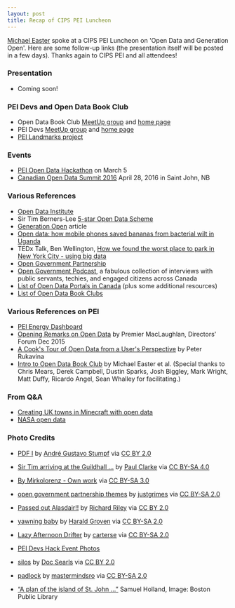```yaml
---
layout: post
title: Recap of CIPS PEI Luncheon
---
```


[Michael Easter](http://twitter.com/30_for_60) spoke at a CIPS PEI Luncheon on 'Open Data and Generation Open'. Here are some follow-up links
(the presentation itself will be posted in a few days). Thanks again to CIPS PEI and all attendees!

### Presentation

* Coming soon!

### PEI Devs and Open Data Book Club

* Open Data Book Club [MeetUp group](http://meetup.com/Open-Data-PEI) and [home page](http://peidevs.github.io/OpenDataBookClub)
* PEI Devs [MeetUp group](http://www.meetup.com/PEI-Developers/) and [home page](http://peidevs.github.io)
* [PEI Landmarks project](http://peidevs.github.io/OpenDataBookClub/landmarks/landmarks.html)

### Events

* [PEI Open Data Hackathon](http://bit.ly/1RwhOPf) on March 5
* [Canadian Open Data Summit 2016](http://opendatasummit.ca/en/) April 28, 2016 in Saint John, NB

### Various References

* [Open Data Institute](http://opendata.institute/)
* Sir Tim Berners-Lee [5-star Open Data Scheme](http://www.slideshare.net/TheODINC/tim-bernerslees-5star-open-data-scheme)
* [Generation Open](http://theodi.org/generation-o?edition=2&cache=1446482535) article
* [Open data: how mobile phones saved bananas from bacterial wilt in Uganda](http://www.theguardian.com/global-development-professionals-network/2015/feb/11/open-data-how-mobile-phones-saved-bananas-from-bacterial-wilt-in-uganda)
* TEDx Talk, Ben Wellington, [How we found the worst place to park in New York City - using big data](https://www.ted.com/talks/ben_wellington_how_we_found_the_worst_place_to_park_in_new_york_city_using_big_data?language=en) 
* [Open Government Partnership](http://www.opengovpartnership.org/)
* [Open Government Podcast](https://soundcloud.com/richard-pietro), a fabulous collection of interviews with public servants, techies, and engaged citizens across Canada
* [List of Open Data Portals in Canada](https://github.com/peidevs/OpenDataBookClub/blob/master/doc/resources.md) (plus some additional resources)
* [List of Open Data Book Clubs](http://opendatabook.club/#list-of-active-open-data-book-clubs)

### Various References on PEI

* [PEI Energy Dashboard](http://energy.reinvented.net/)
* [Opening Remarks on Open Data](https://www.youtube.com/watch?v=5YTGJqZaDzw) by Premier MacLaughlan, Directors' Forum Dec 2015
* [A Cook's Tour of Open Data from a User's Perspective](https://speakerdeck.com/reinvented/a-cooks-tour-of-open-data-from-a-users-perspective-directors-forum) by Peter Rukavina
* [Intro to Open Data Book Club](https://bitly.com/1ZfVnO4) by Michael Easter et al. (Special thanks to Chris Mears, Derek Campbell, Dustin Sparks, Josh Biggley, Mark Wright, Matt Duffy, Ricardo Angel, Sean Whalley for facilitating.)

### From Q&A
* [Creating UK towns in Minecraft with open data](http://www.winbeta.org/news/magic-minecraft-map-maker-creates-uk-towns-minecraft-automatically-using-public-data)
* [NASA open data](https://open.nasa.gov/open-data/)

### Photo Credits

* [PDF I](https://www.flickr.com/photos/degu_andre/5830729344) by [André Gustavo Stumpf](https://www.flickr.com/photos/degu_andre/) via [CC BY 2.0](https://creativecommons.org/licenses/by/2.0/)

* [Sir Tim arriving at the Guildhall ...](https://commons.wikimedia.org/wiki/File:Sir_Tim_Berners-Lee.jpg) by [Paul Clarke](https://commons.wikimedia.org/wiki/User:Paulrclarke) via [CC BY-SA 4.0](https://creativecommons.org/licenses/by-sa/4.0/deed.en)

* [By Mirkolorenz - Own work](https://commons.wikimedia.org/w/index.php?curid=14092534) via [CC BY-SA 3.0](https://creativecommons.org/licenses/by-sa/3.0/)

* [open government partnership themes](http://bit.ly/1QmNT6L) by [justgrimes](https://www.flickr.com/photos/notbrucelee/) via [CC BY-SA 2.0](https://creativecommons.org/licenses/by-sa/2.0/)

* [Passed out Alasdair!!](http://bit.ly/1DO2Ter) by [Richard Riley](https://www.flickr.com/photos/rileyroxx/) via [CC BY 2.0](https://creativecommons.org/licenses/by/2.0/) 

* [yawning baby](http://bit.ly/1Nb8T30) by [Harald Groven](https://www.flickr.com/photos/kongharald/) via [CC BY-SA 2.0](https://creativecommons.org/licenses/by-sa/2.0/) 

* [Lazy Afternoon Drifter](http://bit.ly/1DO1RPm) by [carterse](https://www.flickr.com/photos/australianshepherds/) via [CC BY-SA 2.0](https://creativecommons.org/licenses/by-sa/2.0/) 

* [PEI Devs Hack Event Photos](https://www.flickr.com/photos/100794919@N05/)

* [silos](http://bit.ly/1mGm1CW) by [Doc Searls](https://www.flickr.com/photos/docsearls/) via [CC BY 2.0](https://creativecommons.org/licenses/by/2.0/)

* [padlock](http://bit.ly/1NgKPLL) by [mastermindsro](https://www.flickr.com/photos/9216660@N02/) via [CC BY-SA 2.0](https://creativecommons.org/licenses/by-sa/2.0/)

* [“A plan of the island of St. John …”](http://maps.bpl.org/id/14108) Samuel Holland, Image: Boston Public Library

